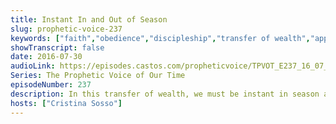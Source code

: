 ```yaml
---
title: Instant In and Out of Season
slug: prophetic-voice-237
keywords: ["faith","obedience","discipleship","transfer of wealth","appointed time"]
showTranscript: false
date: 2016-07-30
audioLink: https://episodes.castos.com/propheticvoice/TPVOT_E237_16_07_30-31_Instant_In_and_Out_of_Season.mp3
Series: The Prophetic Voice of Our Time
episodeNumber: 237
description: In this transfer of wealth, we must be instant in season and out of season, abiding in the Tree of Life.
hosts: ["Cristina Sosso"]
---
```

